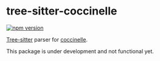 # tree-sitter-coccinelle

[![npm version](https://img.shields.io/npm/v/tree-sitter-coccinelle)](https://www.npmjs.com/package/tree-sitter-coccinelle)

[Tree-sitter](http://tree-sitter.github.io/tree-sitter/) parser for [coccinelle](http://coccinelle.lip6.fr).

This package is under development and not functional yet.
